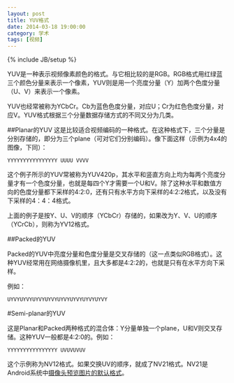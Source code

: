 ```yaml
---
layout: post
title: YUV格式
date: 2014-03-18 19:00:00
category: 学术
tags: [视频]
---
```

{% include JB/setup %}

YUV是一种表示视频像素颜色的格式。与它相比较的是RGB。RGB格式用红绿蓝三个颜色分量来表示一个像素，YUV则是用一个亮度分量（Y）加两个色度分量（U、V）来表示一个像素。

<!--more-->
YUV也经常被称为YCbCr。Cb为蓝色色度分量，对应U；Cr为红色色度分量，对应V。YUV格式根据三个分量数据存储方式的不同又分为几类。

##Planar的YUV
这是比较适合视频编码的一种格式。在这种格式下，三个分量是分别存储的，即分为三个plane（可对它们分别编码）。像下面这样（示例为4x4的图像，下同）：

    YYYYYYYYYYYYYYYY UUUU VVVV

这个例子所示的YUV常被称为YUV420p，其水平和竖直方向上均为每两个亮度分量才有一个色度分量，也就是每四个Y才需要一个U和V。除了这种水平和数值方向的色度分量都下采样的4:2:0，还有只有水平方向下采样的4:2:2格式，以及没有下采样的4：4：4格式。

上面的例子是按Y、U、V的顺序（YCbCr）存储的，如果改为Y、V、U的顺序（YCrCb），则称为YV12格式。

##Packed的YUV

Packed的YUV中亮度分量和色度分量是交叉存储的（这一点类似RGB格式）。这种YUV经常用在网络摄像机里，且大多都是4:2:2的，也就是只有在水平方向下采样。

例如：

    UYVYUYVYUYVYUYVYUYVYUYVYUYVYUYVY

#Semi-planar的YUV

这是Planar和Packed两种格式的混合体：Y分量单独一个plane，U和V则交叉存储。这种YUV一般都是4:2:0的。例如：

    YYYYYYYYYYYYYYYY UVUVUVUV

这个示例称为NV12格式。如果交换UV的顺序，就成了NV21格式。NV21是Android系统中[摄像头预览图片的默认格式](http://developer.android.com/reference/android/hardware/Camera.Parameters.html#setPreviewFormat(int))。
